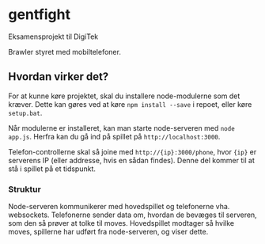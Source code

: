 # gentfight

Eksamensprojekt til DigiTek

Brawler styret med mobiltelefoner.

## Hvordan virker det?

For at kunne køre projektet, skal du installere node-modulerne som det kræver.
Dette kan gøres ved at køre `npm install --save` i repoet, eller køre `setup.bat`.

Når modulerne er installeret, kan man starte node-serveren med `node app.js`.
Herfra kan du gå ind på spillet på `http://localhost:3000`.

Telefon-controllerne skal så joine med `http://{ip}:3000/phone`, hvor `{ip}` er serverens IP (eller addresse, hvis en sådan findes).
Denne del kommer til at stå i spillet på et tidspunkt.

### Struktur

Node-serveren kommunikerer med hovedspillet og telefonerne vha. websockets.
Telefonerne sender data om, hvordan de bevæges til serveren, som den så prøver at tolke til moves.
Hovedspillet modtager så hvilke moves, spillerne har udført fra node-serveren, og viser dette.
